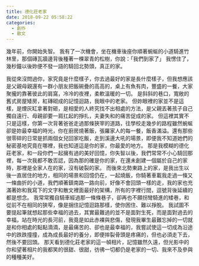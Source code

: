 ```yaml
---
title: 德化莊老家
date: 2018-09-22 05:58:22
categories:
  - 創作
  - 散文
---
```

幾年前，你開始失智。
我有了一次機會，坐在機車後座你順著蜿蜒的小道騎進竹林里，那個磚瓦牆邊背後種著一棵翠青的松樹，你說：「我們到家了」
我愣住了，幾秒鐘以後妳便不發一語的騎回北勢頭，真正的家。
<!--more-->
我從來沒問過你，家究竟是什麼樣子，你去過最好的家是長什麼樣子，但我想應該是父親母親還有一群小朋友把飯碗疊的高高的，桌上有魚有肉，豐盛的一餐，大家聚攏的靠著彼此的肩窩，冷冷的夜裡，柔軟溫暖的一切。
是斜斜的巷口，寬敞的舊式房屋矮房，紅磚砌成的記憶迴路，我眼中的老家。
但妳眼裡的家並不是這樣，是煙灰缸拿著對砸，是相愛的人終究找不出相處的方法，是父親丟著孩子自己獨自遠行、母親卻要一肩扛起的掙扎，夫妻失和的痛苦促成的家。
但這裡其實不只是這樣，你第一次背著爸爸走過那條狹宰的道路，往學校走幾步的路程雖然蜿蜒卻是妳最幸福的時光，你在廚房燒著飯，張羅家人的每一餐，飯香滿溢。還有那些很零碎的日常是抓兩個女兒回家吃飯，走到溪邊大吼的場景，即便我不知道她們的秘密基地究竟在哪裡，我也知道這是你的家，你最愛的地方。
那是我模糊的德化莊老家，和一段你們一起擁有過的美好回憶，你失智以後，我們常常不小心騎回那裡，每一次我都不敢否認，因為那的確是你的家，在還未創建一個屬於自己的家時，那裡是全家人在的家，沒有破裂的家。
而後來北勢東路上的家，是我出生以後一直居住的地方，相同的場景和回憶仍在，一起燒飯，你騎著車載我走過一條又一條曲折的小道，我們順著鎮南路一路向前，好像不會回頭一樣的走，我的家也充滿著妳和我寫下的文字和散文裡面最好的架構，所有的字裡行間，逗號背後延續的都是想念。
我常常獨自騎車經過那一條條巷子，卻再也不願拐彎騎進的矮巷，和從前不在相同的狹窄，像是捆住記憶迴路那樣，使你困住、難以掙脫。
我試圖不要提起筆就想起那些幸福的過去，其實最難過的並不是面對生死，而是面對過去的幸福，站在時光的長河前，我竟是如此赤裸與悲傷，發現我畢生最難忘掉的一切就是和你相處的點點滴滴，是最痛苦的、卻也是最幸福的，我嘗試使這一切成為沿途中的跌跌撞撞，成為成長最好的養分，即便摔裂骨頭是疼痛的，但也必須走下去，然後不要回頭。
那天看到德化莊老家的這一幀相片，記憶雖然久遠，但光影中的你和望著相片的我都笑的很甜、很甜，彷彿一切都仍是老家的一切、我來不及參與的種種美好。